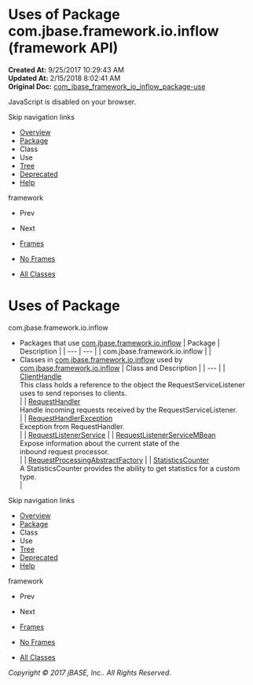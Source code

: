 # Uses of Package com.jbase.framework.io.inflow (framework   API)

**Created At:** 9/25/2017 10:29:43 AM  
**Updated At:** 2/15/2018 8:02:41 AM  
**Original Doc:** [com_jbase_framework_io_inflow_package-use](https://docs.jbase.com/39226-inflow/com_jbase_framework_io_inflow_package-use)  

<!--<br>    try {<br>        if (location.href.indexOf('is-external=true') == -1) {<br>            parent.document.title="Uses of Package com.jbase.framework.io.inflow (framework   API)";<br>        }<br>    }<br>    catch(err) {<br>    }<br>//-->
JavaScript is disabled on your browser.

Skip navigation links

- [Overview](../../../../../overview-summary.html)
- [Package](/39226-inflow/com_jbase_framework_io_inflow_package-summary)
- Class
- Use
- [Tree](/39226-inflow/com_jbase_framework_io_inflow_package-tree)
- [Deprecated](../../../../../deprecated-list.html)
- [Help](../../../../../help-doc.html)


framework <br>

- Prev
- Next


- [Frames](../../../../../index.html?com/jbase/framework/io/inflow//39226-inflow/com_jbase_framework_io_inflow_package-use)
- [No Frames](/39226-inflow/com_jbase_framework_io_inflow_package-use)


- [All Classes](../../../../../allclasses-noframe.html)


<!--<br>  allClassesLink = document.getElementById("allclasses\_navbar\_top");<br>  if(window==top) {<br>    allClassesLink.style.display = "block";<br>  }<br>  else {<br>    allClassesLink.style.display = "none";<br>  }<br>  //-->

# Uses of Package
com.jbase.framework.io.inflow

- Packages that use [com.jbase.framework.io.inflow](../../../../../com/jbase/framework/io/inflow//39226-inflow/com_jbase_framework_io_inflow_package-summary) | Package | Description |
| --- | --- |
| com.jbase.framework.io.inflow |   |
- Classes in [com.jbase.framework.io.inflow](../../../../../com/jbase/framework/io/inflow//39226-inflow/com_jbase_framework_io_inflow_package-summary) used by [com.jbase.framework.io.inflow](../../../../../com/jbase/framework/io/inflow//39226-inflow/com_jbase_framework_io_inflow_package-summary) | Class and Description |
| --- |
| [ClientHandle](../../../../../com/jbase/framework/io/inflow/class-use/ClientHandle.html#com.jbase.framework.io.inflow)<br>This class holds a reference to the object the RequestServiceListener<br> uses to send reponses to clients.<br> |
| [RequestHandler](../../../../../com/jbase/framework/io/inflow/class-use/RequestHandler.html#com.jbase.framework.io.inflow)<br>Handle incoming requests received by the RequestServiceListener.<br> |
| [RequestHandlerException](../../../../../com/jbase/framework/io/inflow/class-use/RequestHandlerException.html#com.jbase.framework.io.inflow)<br>Exception from RequestHandler.<br> |
| [RequestListenerService](../../../../../com/jbase/framework/io/inflow/class-use/RequestListenerService.html#com.jbase.framework.io.inflow)  |
| [RequestListenerServiceMBean](../../../../../com/jbase/framework/io/inflow/class-use/RequestListenerServiceMBean.html#com.jbase.framework.io.inflow)<br>Expose information about the current state of the<br> inbound request processor.<br> |
| [RequestProcessingAbstractFactory](../../../../../com/jbase/framework/io/inflow/class-use/RequestProcessingAbstractFactory.html#com.jbase.framework.io.inflow)  |
| [StatisticsCounter](../../../../../com/jbase/framework/io/inflow/class-use/StatisticsCounter.html#com.jbase.framework.io.inflow)<br>A StatisticsCounter provides the ability to get statistics for a custom type.<br> |

Skip navigation links

- [Overview](../../../../../overview-summary.html)
- [Package](/39226-inflow/com_jbase_framework_io_inflow_package-summary)
- Class
- Use
- [Tree](/39226-inflow/com_jbase_framework_io_inflow_package-tree)
- [Deprecated](../../../../../deprecated-list.html)
- [Help](../../../../../help-doc.html)


framework <br>

- Prev
- Next


- [Frames](../../../../../index.html?com/jbase/framework/io/inflow//39226-inflow/com_jbase_framework_io_inflow_package-use)
- [No Frames](/39226-inflow/com_jbase_framework_io_inflow_package-use)


- [All Classes](../../../../../allclasses-noframe.html)


<!--<br>  allClassesLink = document.getElementById("allclasses\_navbar\_bottom");<br>  if(window==top) {<br>    allClassesLink.style.display = "block";<br>  }<br>  else {<br>    allClassesLink.style.display = "none";<br>  }<br>  //-->

*Copyright © 2017 jBASE, Inc.. All Rights Reserved.*
